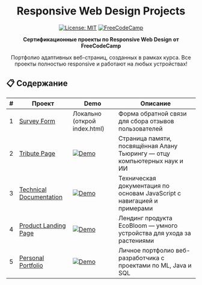 <div align="center">

# Responsive Web Design Projects

[![License: MIT](https://img.shields.io/badge/License-MIT-yellow.svg)](https://opensource.org/licenses/MIT)
[![FreeCodeCamp](https://img.shields.io/badge/FreeCodeCamp-Certified-green.svg)](https://www.freecodecamp.org/learn/2022/responsive-web-design/)

**Сертификационные проекты по Responsive Web Design от FreeCodeCamp**

Портфолио адаптивных веб-страниц, созданных в рамках курса. Все проекты полностью responsive и работают на любых устройствах!

</div>

## 📋 Содержание

| # | Проект | Demo | Описание |
|---|--------|------|----------|
| 1 | [Survey Form](my-web-projects/survey-form/) | Локально (открой index.html) | Форма обратной связи для сбора отзывов пользователей |
| 2 | [Tribute Page](my-web-projects/tribute-page/) | [![Demo](https://via.placeholder.com/300x200/2196F3/ffffff?text=Tribute+Page)](https://dungeon-meowster.github.io/Responsive-Web-Design/my-web-projects/tribute-page/) | Страница памяти, посвящённая Алану Тьюрингу — отцу компьютерных наук и ИИ |
| 3 | [Technical Documentation](my-web-projects/technical-documentation/) | [![Demo](https://via.placeholder.com/300x200/FF9800/ffffff?text=Documentation)](https://dungeon-meowster.github.io/Responsive-Web-Design/my-web-projects/technical-documentation/) | Техническая документация по основам JavaScript с навигацией и примерами |
| 4 | [Product Landing Page](my-web-projects/product-landing-page/) | [![Demo](https://via.placeholder.com/300x200/9C27B0/ffffff?text=Landing)](https://dungeon-meowster.github.io/Responsive-Web-Design/my-web-projects/product-landing-page/) | Лендинг продукта EcoBloom — умного устройства для ухода за растениями |
| 5 | [Personal Portfolio](my-web-projects/personal-portfolio/) | [![Demo](https://via.placeholder.com/300x200/E91E63/ffffff?text=Portfolio)](https://dungeon-meowster.github.io/Responsive-Web-Design/my-web-projects/personal-portfolio/) | Личное портфолио веб-разработчика с проектами по ML, Java и SQL |
